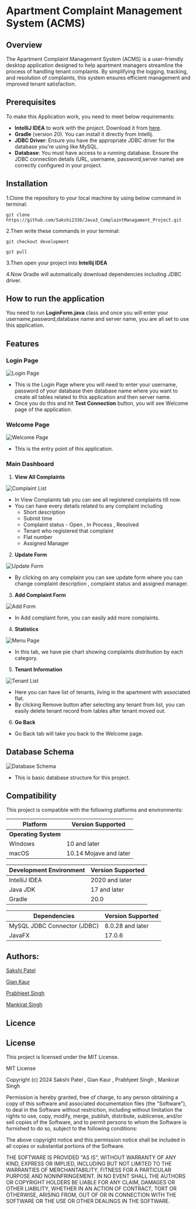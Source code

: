 # Apartment Complaint Management System (ACMS)

## Overview 

The Apartment Complaint Management System (ACMS) is a user-friendly desktop application designed to help apartment managers streamline the process of handling tenant complaints. By simplifying the logging, tracking, and resolution of complaints, this system ensures efficient management and improved tenant satisfaction.

## Prerequisites

To make this Application work, you need to meet below requirements:

- **IntelliJ IDEA** to work with the project. Download it from [here](https://www.jetbrains.com/idea/).
- **Gradle** (version 20). You can install it directly from Intellij.
- **JDBC Driver**: Ensure you have the appropriate JDBC driver for the database you're using like MySQL.
- **Database**: You must have access to a running database. Ensure the JDBC connection details (URL, username, password,server name) are correctly configured in your project.

## Installation

1.Clone the repository to your local machine by using below command in terminal:

`git clone https://github.com/Sakshi2336/Java3_ComplaintManagament_Project.git`

2.Then write these commands in your terminal:

`git checkout development`

`git pull`

3.Then open your project into **Intellij IDEA**

4.Now Gradle will automatically download dependencies including JDBC driver.

## How to run the application

You need to run **LoginForm.java** class and once you will enter your username,password,database name and server name, you are all set to use this application.

## Features

### **Login Page**

![Login Page](src/main/resources/org/example/java3_final_project/Images/LoginPage.png)

- This is the Login Page where you will need to enter your username, password of your database then database name where you want to create all tables related to this application and then server name.
- Once you do this and hit **Test Connection** button, you will see Welcome page of the application.


### **Welcome Page**

![Welcome Page](src/main/resources/org/example/java3_final_project/Images/WelcomePage.png)

- This is the entry point of this application.


### **Main Dashboard**

1. **View All Complaints**

![Complaint List](src/main/resources/org/example/java3_final_project/Images/ViewComp.png)

- In View Complaints tab you can see all registered complaints till now.
- You can have every details related to any complaint including
  + Short description
  + Submit time
  + Complaint status - Open , In Process , Resolved
  + Tenant who registered that complaint
  + Flat number 
  + Assigned Manager
    
2. **Update Form**

![Update Form](src/main/resources/org/example/java3_final_project/Images/UpdateForm.png)
   
- By clicking on any complaint you can see update form where you can change complaint description , complaint status and assigned manager.

3. **Add Complaint Form**

![Add Form](src/main/resources/org/example/java3_final_project/Images/AddForm.png)

- In Add complaint form, you can easily add more complaints.

4. **Statistics**

![Menu Page](src/main/resources/org/example/java3_final_project/Images/statistics.png)

- In this tab, we have pie chart showing complaints distribution by each category.

5. **Tenant Information**

![Tenant List](src/main/resources/org/example/java3_final_project/Images/Remove.png)

- Here you can have list of tenants, living in the apartment with associated flat.
- By clicking Remove button after selecting any tenant from list, you can easily delete tenant record from tables after tenant moved out.

6. **Go Back**

- Go Back tab will take you back to the Welcome page.
       

## Database Schema

![Database Schema](src/main/resources/org/example/java3_final_project/Images/databaseSchema.png)
- This is basic database structure for this project.

## Compatibility

This project is compatible with the following platforms and environments:

| Platform               | Version Supported    |
|------------------------|----------------------|
| **Operating System**   |
| Windows                | 10 and later         |
| macOS                  | 10.14 Mojave and later |



| **Development Environment** | Version Supported |
|-----------------------------|-------------------|
| IntelliJ IDEA               | 2020 and later    |
| Java JDK                    | 17 and later      |
| Gradle                      | 20.0    |



| **Dependencies**              | Version Supported     |
|-------------------------------|-----------------------|
| MySQL JDBC Connector (JDBC)    | 8.0.28 and later      |
| JavaFX                        | 17.0.6                |


## Authors:

[Sakshi Patel](https://github.com/Sakshi2336)

[Gian Kaur](https://github.com/Giankaur03)

[Prabhjeet Singh](https://github.com/28Prabh)

[Mankirat Singh](https://github.com/msandhu16)

## Licence

## License

This project is licensed under the MIT License.

MIT License

Copyright (c) 2024 Sakshi Patel , Gian Kaur , Prabhjeet Singh , Mankirat Singh

Permission is hereby granted, free of charge, to any person obtaining a copy
of this software and associated documentation files (the "Software"), to deal
in the Software without restriction, including without limitation the rights
to use, copy, modify, merge, publish, distribute, sublicense, and/or sell
copies of the Software, and to permit persons to whom the Software is
furnished to do so, subject to the following conditions:

The above copyright notice and this permission notice shall be included in all
copies or substantial portions of the Software.

THE SOFTWARE IS PROVIDED "AS IS", WITHOUT WARRANTY OF ANY KIND, EXPRESS OR
IMPLIED, INCLUDING BUT NOT LIMITED TO THE WARRANTIES OF MERCHANTABILITY,
FITNESS FOR A PARTICULAR PURPOSE AND NONINFRINGEMENT. IN NO EVENT SHALL THE
AUTHORS OR COPYRIGHT HOLDERS BE LIABLE FOR ANY CLAIM, DAMAGES OR OTHER
LIABILITY, WHETHER IN AN ACTION OF CONTRACT, TORT OR OTHERWISE, ARISING FROM,
OUT OF OR IN CONNECTION WITH THE SOFTWARE OR THE USE OR OTHER DEALINGS IN THE
SOFTWARE.
